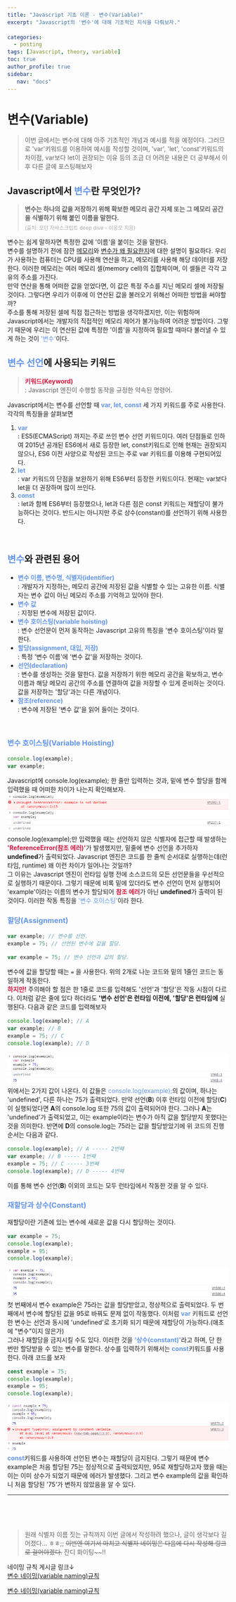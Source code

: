 ```yaml
---
title: "Javascript 기초 이론 - 변수(Variable)"
excerpt: "Javascript의 '변수'에 대해 기초적인 지식을 다뤄보자."

categories: 
  - posting
tags: [Javascript, theory, variable]
toc: true
author_profile: true 
sidebar:
   nav: "docs"
---
```



# **변수(Variable)**

> 이번 글에서는 변수에 대해 아주 기초적인 개념과 예시를 적을 예정이다. 그러므로 'var'키워드를 이용하여 예시를 작성할 것이며, 'var', 'let', 'const'키워드의 차이점, var보다 let이 권장되는 이유 등의 조금 더 어려운 내용은 더 공부해서 이후 다른 글에 포스팅해보자

## Javascript에서 <span style="color:cornflowerblue">변수</span>란 무엇인가?
> **변수는 하나의 값을 저장하기 위해 확보한 메모리 공간 자체 또는 그 메모리 공간을 식별하기 위해 붙인 이름을 말한다.** <br> <sub> <span style="color:darkgrey">(출처: 모던 자바스크립트 deep dive - 이웅모 지음)</span></sub>

  변수는 쉽게 말하자면 특정한 값에 '이름'을 붙이는 것을 말한다.
  <br>변수를 설명하기 전에 잠깐 <u>메모리</u>와 <u>변수가 왜 필요한지</u>에 대한 설명이 필요하다. 우리가 사용하는 컴퓨터는 CPU를 사용해 연산을 하고, 메모리를 사용해 해당 데이터를 저장한다. 이러한 메모리는 여러 메모리 셀(memory cell)의 집합체이며, 이 셀들은 각각 고유의 주소를 가진다. <br>만약 연산을 통해 어떠한 값을 얻었다면, 이 값은 특정 주소를 지닌 메모리 셀에 저장될 것이다. 그렇다면 우리가 이후에 이 연산된 값을 불러오기 위해선 어떠한 방법을 써야할까? <br> 주소를 통해 저장된 셀에 직접 접근하는 방법을 생각하겠지만, 이는 위험하며 Javascript에서는 개발자의 직접적인 메모리 제어가 불가능하여 어려운 방법이다. 그렇기 때문에 우리는 이 연산된 값에 특정한 '이름'을 지정하여 필요할 때마다 불러낼 수 있게 하는 것이 <span style="color:cornflowerblue">'변수'</span>이다.
<br>


## <span style="color:cornflowerblue">**변수 선언**</span>에 사용되는 키워드

> <span style="color:crimson">**키워드(Keyword)**</span> <br> : Javascript 엔진이 수행할 동작을 규정한 약속된 명령어. 

Javascript에서는 변수를 선언할 때 <span style="color:cornflowerblue">**var, let, const**</span> 세 가지 키워드를 주로 사용한다. 각각의 특징들을 살펴보면
<ol>
<li><font color="cornflowerblue"><b>var</b></font><br> : ES5(ECMAScript) 까지는 주로 쓰인 변수 선언 키워드이다. 여러 단점들로 인하여 2015년 공개된 ES6에서 새로 등장한 let, const키워드로 인해 현재는 권장되지 않으나, ES6 이전 사양으로 작성된 코드는 주로 var 키워드를 이용해 구현되어있다. </li>
<li><font color="cornflowerblue"><b>let</b></font><br> : var 키워드의 단점을 보완하기 위해 ES6부터 등장한 키워드이다. 현재는 var보다 let을 더 권장하며 많이 쓰인다.</li>
<li><font color="cornflowerblue"><b>const</b></font><br> : let과 함께 ES6부터 등장했으나, let과 다른 점은 const 키워드는 재할당이 불가능하다는 것이다. 반드시는 아니지만 주로 상수(constant)를 선언하기 위해 사용한다.</li>
</ol>

<br>

## <span style="color:cornflowerblue">**변수**</span>와 관련된 용어
<ul>
<li><font color="cornflowerblue"><b>변수 이름, 변수명, 식별자(identifier)</b></font><br> : 개발자가 지정하는, 메모리 공간에 저장된 값을 식별할 수 있는 고유한 이름. 식별자는 변수 값이 아닌 메모리 주소를 기억하고 있어야 한다.</li>
<li><font color="cornflowerblue"><b>변수 값</b></font><br> : 지정된 변수에 저장된 값이다.</li>
<li><font color="cornflowerblue"><b>변수 호이스팅(variable hoisting)</b></font><br> : 변수 선언문이 먼저 동작하는 Javascript 고유의 특징을 '변수 호이스팅'이라 말한다.</li>
<li><font color="cornflowerblue"><b>할당(assignment, 대입, 저장)</b></font><br> : 특정 '변수 이름'에 '변수 값'을 저장하는 것이다.</li>
<li><font color="cornflowerblue"><b>선언(declaration)</b></font><br> : 변수를 생성하는 것을 말한다. 값을 저장하기 위한 메모리 공간을 확보하고, 변수 이름과 해당 메모리 공간의 주소를 연결하여 값을 저장할 수 있게 준비하는 것이다. 값을 저장하는 '할당'과는 다른 개념이다.</li>
<li><font color="cornflowerblue"><b>참조(reference)</b></font><br> : 변수에 저장된 '변수 값'을 읽어 들이는 것이다.</li>
</ul>
<br>


### <span style="color:cornflowerblue">**변수 호이스팅(Variable Hoisting)**</span>
```javascript
console.log(example);
var example;
```
Javascript에 console.log(example); 한 줄만 입력하는 것과, 밑에 변수 할당을 함께 입력했을 때 어떠한 차이가 나는지 확인해보자.<br>
<img src="/assets/images/20221006/capture1.png"><br>
console.log(example);만 입력했을 때는 선언하지 않은 식별자에 접근할 때 발생하는 <font color="crimson"><b>'ReferenceError(참조 에러)'</b></font>가 발생했지만, 밑줄에 변수 선언을 추가하자 **undefined**가 출력되었다. Javascript 엔진은 코드를 한 줄씩 순서대로 실행하는데(런타임, runtime) 왜 이런 차이가 일어나는 것일까?<br>그 이유는 Javascript 엔진이 런타임 실행 전에 소스코드의 모든 선언문들을 우선적으로 실행하기 때문이다. 그렇기 때문에 비록 밑에 있더라도 변수 선언이 먼저 실행되어 'example'이라는 이름의 변수가 할당되어 <font color="crimson"><b>참조 에러</b></font>가 아닌 **undefined**가 출력이 된 것이다. 이러한 작동 특징을 <span style="color:cornflowerblue">'변수 호이스팅'</span>이라 한다.

### <span style="color:cornflowerblue">**할당(Assignment)**</span>
```javascript
var example; // 변수를 선언.
example = 75; // 선언된 변수에 값을 할당.
```
```javascript
var example = 75; // 변수 선언과 값의 할당.
```
변수에 값을 할당할 때는 `=` 을 사용한다. 위의 2개로 나눈 코드와 밑의 1줄인 코드는 동일하게 작동한다.<br> <span style="color:crimson">**하지만!**</span> 주의해야 할 점은 한 1줄로 코드를 입력해도 '선언'과 '할당'은 작동 시점이 다르다. 이처럼 같은 줄에 있다 하더라도 **'변수 선언'은 런타임 이전에, '할당'은 런타임에** 실행된다. 다음과 같은 코드를 입력해보자
```javascript
console.log(example); // A
var example; // B
example = 75; // C
console.log(example); // D
```
<img src="/assets/images/20221006/capture2.png"><br>
위에서는 2가지 값이 나온다. 이 값들은 <span style="color:cornflowerblue">console.log(example);</span>의 값이며, 하나는 'undefined', 다른 하나는 75가 출력되었다. 만약 선언(**B**) 이후 런타임 이전에 할당(**C**)이 실행되었다면 **A**의 console.log 또한 75의 값이 출력되어야 한다. 그러나 **A**는 'undefined'가 출력되었고, 이는 example이라는 변수가 아직 값을 할당받지 못했다는 것을 의미한다. 반면에 **D**의 console.log는 75라는 값을 할당받았기에 위 코드의 진행 순서는 다음과 같다.
```javascript
console.log(example); // A ----- 2번째
var example; // B ----- 1번째
example = 75; // C ----- 3번째
console.log(example); // D ----- 4번째
```
이를 통해 변수 선언(**B**) 이외의 코드는 모두 런타임에서 작동한 것을 알 수 있다.

### <span style="color:cornflowerblue">**재할당과 상수(Constant)**</span>
재할당이란 기존에 있는 변수에 새로운 값을 다시 할당하는 것이다.
```javascript
var example = 75;
console.log(example);
example = 95;
console.log(example);
```
<img src="/assets/images/20221006/capture3.png"><br>
첫 번째에서 변수 example은 75라는 값을 할당받았고, 정상적으로 출력되었다. 두 번째에서 변수에 할당된 값을 95로 바꿔도 문제 없이 작동했다. 이처럼 <span style="color:cornflowerblue">**var**</span> 키워드로 선언한 변수는 선언과 동시에 'undefined'로 초기화 되기 때문에 재할당이 가능하다.(애초에 "변수"이지 않은가)<br> 그러나 재할당을 금지시킬 수도 있다. 이러한 것을 <span style="color:cornflowerblue">**'상수(constant)'**</span>라고 하며, 단 한 번만 할당받을 수 있는 변수를 말한다. 상수를 입력하기 위해서는 <span style="color:cornflowerblue">**const**</span>키워드를 사용한다. 아래 코드를 보자
```javascript
const example = 75;
console.log(example);
example = 95;
console.log(example);
```
<img src="/assets/images/20221006/capture4.png"><br>
<span style="color:cornflowerblue">**const**</span>키워드를 사용하여 선언된 변수는 재할당이 금지된다. 그렇기 때문에 변수 example은 처음 할당된 75는 정상적으로 출력되었지만, 95로 재할당하고자 했을 때는 이는 이미 상수가 되었기 때문에 에러가 발생했다. 그리고 변수 example의 값을 확인하니 처음 할당된 '75'가 변하지 않았음을 알 수 있다.

---

<br><br>
<br>
> 원래 식별자 이름 짓는 규칙까지 이번 글에서 작성하려 했으나, 글이 생각보다 길어졌다... ㅎㅎ;; ~~이번엔 여기서 마치고 식별자 네이밍은 다음에 다시 작성해 링크로 걸어야겠다.~~ 잔디 화이팅~~!!

네이밍 규칙 게시글 링크↓<br>
<a href="https://woojimmy.github.io/posting/javascript-variable-name/" target="_blank">변수 네이밍(variable naming)규칙</a>

[변수 네이밍(variable naming)규칙](https://woojimmy.github.io/posting/javascript-variable-name/)